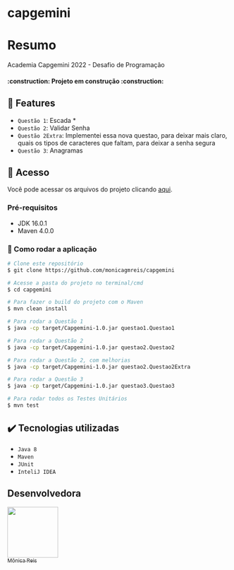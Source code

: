 # capgemini

# Resumo
Academia Capgemini 2022 - Desafio de  Programação

<h4 align="left"> 
    :construction:  Projeto em construção  :construction:
</h4>

## :hammer: Features

- `Questão 1`: Escada *
- `Questão 2`: Validar Senha
- `Questão 2Extra`: Implementei essa nova questao, para deixar mais claro, quais os tipos de caracteres que faltam, para deixar a senha segura
- `Questão 3`: Anagramas


## 📁 Acesso

Você pode acessar os arquivos do projeto clicando [aqui](https://github.com/monicagmreis/capgemini/tree/main/src).


### Pré-requisitos

- JDK 16.0.1
- Maven 4.0.0

### 🎲 Como rodar a aplicação

```bash
# Clone este repositório
$ git clone https://github.com/monicagmreis/capgemini

# Acesse a pasta do projeto no terminal/cmd
$ cd capgemini

# Para fazer o build do projeto com o Maven
$ mvn clean install

# Para rodar a Questão 1
$ java -cp target/Capgemini-1.0.jar questao1.Questao1

# Para rodar a Questão 2
$ java -cp target/Capgemini-1.0.jar questao2.Questao2

# Para rodar a Questão 2, com melhorias
$ java -cp target/Capgemini-1.0.jar questao2.Questao2Extra

# Para rodar a Questão 3
$ java -cp target/Capgemini-1.0.jar questao3.Questao3

# Para rodar todos os Testes Unitários
$ mvn test
```

## ✔️ Tecnologias utilizadas

- ``Java 8``
- ``Maven``
- ``JUnit``
- ``InteliJ IDEA``

## Desenvolvedora
[<img src="https://avatars.githubusercontent.com/u/84407215?v=4" width=115><br><sub>Mônica Reis</sub>](https://github.com/monicagmreis) 
